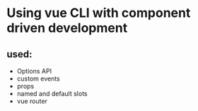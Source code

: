 # Using vue CLI with component driven development

## used:

- Options API
- custom events
- props
- named and default slots
- vue router

